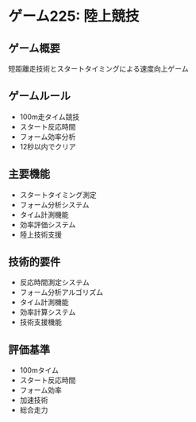 # ゲーム225: 陸上競技

## ゲーム概要
短距離走技術とスタートタイミングによる速度向上ゲーム

## ゲームルール
- 100m走タイム競技
- スタート反応時間
- フォーム効率分析
- 12秒以内でクリア

## 主要機能
- スタートタイミング測定
- フォーム分析システム
- タイム計測機能
- 効率評価システム
- 陸上技術支援

## 技術的要件
- 反応時間測定システム
- フォーム分析アルゴリズム
- タイム計測機能
- 効率計算システム
- 技術支援機能

## 評価基準
- 100mタイム
- スタート反応時間
- フォーム効率
- 加速技術
- 総合走力